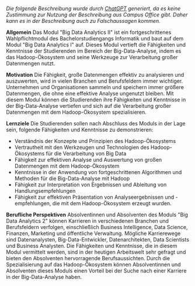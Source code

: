 *Die folgende Beschreibung wurde durch [ChatGPT](https://chat.openai.com/) generiert, da es keine Zustimmung zur Nutzung der Beschreibung aus Campus Office gibt. Daher kann es in der Beschreibung auch zu Falschaussagen kommen.*

**Allgemein**
Das Modul "Big Data Analytics II" ist ein fortgeschrittenes Wahlpflichtmodul des Bachelorstudiengangs Informatik und baut auf dem Modul "Big Data Analytics I" auf. Dieses Modul vertieft die Fähigkeiten und Kenntnisse der Studierenden im Bereich der Big-Data-Analyse, indem es das Hadoop-Ökosystem und seine Werkzeuge zur Verarbeitung großer Datenmengen nutzt.

**Motivation**
Die Fähigkeit, große Datenmengen effektiv zu analysieren und auszuwerten, wird in vielen Branchen und Berufsfeldern immer wichtiger. Unternehmen und Organisationen sammeln und speichern immer größere Datenmengen, die ohne eine effektive Analyse ungenutzt bleiben. Mit diesem Modul können die Studierenden ihre Fähigkeiten und Kenntnisse in der Big-Data-Analyse vertiefen und sich auf die Verarbeitung großer Datenmengen mit dem Hadoop-Ökosystem spezialisieren.

**Lernziele**
Die Studierenden sollen nach Abschluss des Moduls in der Lage sein, folgende Fähigkeiten und Kenntnisse zu demonstrieren:

* Verständnis der Konzepte und Prinzipien des Hadoop-Ökosystems
* Vertrautheit mit den Werkzeugen und Technologien des Hadoop-Ökosystems für die Verarbeitung von Big Data
* Fähigkeit zur effektiven Analyse und Auswertung von großen Datenmengen mit dem Hadoop-Ökosystem
* Kenntnisse in der Anwendung von fortgeschrittenen Algorithmen und Methoden für die Big-Data-Analyse mit Hadoop
* Fähigkeit zur Interpretation von Ergebnissen und Ableitung von Handlungsempfehlungen
* Fähigkeit zur effektiven Präsentation von Analyseergebnissen und -empfehlungen, die mit dem Hadoop-Ökosystem erzeugt wurden.

**Berufliche Perspektiven**
Absolventinnen und Absolventen des Moduls "Big Data Analytics 2" können Karrieren in verschiedenen Branchen und Berufsfeldern verfolgen, einschließlich Business Intelligence, Data Science, Finanzen, Marketing und öffentliche Verwaltung. Mögliche Karrierewege sind Datenanalysten, Big-Data-Entwickler, Datenarchitekten, Data Scientists und Business Analysten. Die Fähigkeiten und Kenntnisse, die in diesem Modul vermittelt werden, sind in der heutigen Arbeitswelt sehr gefragt und bieten den Absolventen hervorragende Berufsaussichten. Durch die Spezialisierung auf das Hadoop-Ökosystem können Absolventinnen und Absolventen dieses Moduls einen Vorteil bei der Suche nach einer Karriere in der Big-Data-Analyse haben.
